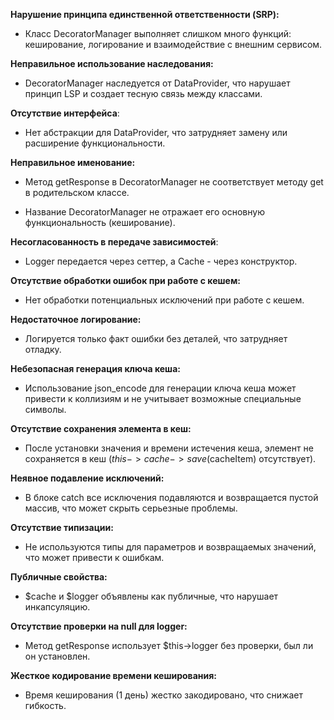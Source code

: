 **Нарушение принципа единственной ответственности (SRP):**
- Класс DecoratorManager выполняет слишком много функций: кеширование, логирование и взаимодействие с внешним сервисом.

**Неправильное использование наследования:**
- DecoratorManager наследуется от DataProvider, что нарушает принцип LSP и создает тесную связь между классами.

**Отсутствие интерфейса**:

- Нет абстракции для DataProvider, что затрудняет замену или расширение функциональности.

**Неправильное именование:**
- Метод getResponse в DecoratorManager не соответствует методу get в родительском классе.

- Название DecoratorManager не отражает его основную функциональность (кеширование).

**Несогласованность в передаче зависимостей**:
- Logger передается через сеттер, а Cache - через конструктор.

**Отсутствие обработки ошибок при работе с кешем:**
- Нет обработки потенциальных исключений при работе с кешем.

**Недостаточное логирование:**
- Логируется только факт ошибки без деталей, что затрудняет отладку.

**Небезопасная генерация ключа кеша:**
- Использование json_encode для генерации ключа кеша может привести к коллизиям и не учитывает возможные специальные символы.

**Отсутствие сохранения элемента в кеш:**
- После установки значения и времени истечения кеша, элемент не сохраняется в кеш ($this->cache->save($cacheItem) отсутствует).

**Неявное подавление исключений:**
- В блоке catch все исключения подавляются и возвращается пустой массив, что может скрыть серьезные проблемы.

**Отсутствие типизации:**
- Не используются типы для параметров и возвращаемых значений, что может привести к ошибкам.

**Публичные свойства:**
- $cache и $logger объявлены как публичные, что нарушает инкапсуляцию.

**Отсутствие проверки на null для logger:**
- Метод getResponse использует $this->logger без проверки, был ли он установлен.

**Жесткое кодирование времени кеширования:**
- Время кеширования (1 день) жестко закодировано, что снижает гибкость.